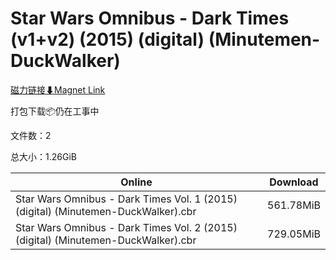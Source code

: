 # Star Wars Omnibus - Dark Times (v1+v2) (2015) (digital) (Minutemen-DuckWalker)

[磁力链接⬇Magnet Link](magnet:?xt=urn:btih:056e43a193f38aa8d47ac8a20b73b1c361875699&dn=Star%20Wars%20Omnibus%20-%20Dark%20Times%20%28v1%2Bv2%29%20%282015%29%20%28digital%29%20%28Minutemen-DuckWalker%29)

打包下载📦仍在工事中

文件数：2

总大小：1.26GiB

Online | Download
--- | ---
Star Wars Omnibus - Dark Times Vol. 1 (2015) (digital) (Minutemen-DuckWalker).cbr | 561.78MiB
Star Wars Omnibus - Dark Times Vol. 2 (2015) (digital) (Minutemen-DuckWalker).cbr | 729.05MiB